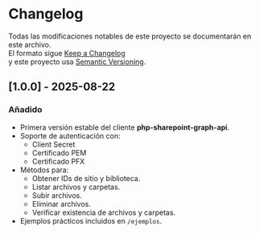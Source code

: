 # Changelog
Todas las modificaciones notables de este proyecto se documentarán en este archivo.  
El formato sigue [Keep a Changelog](https://keepachangelog.com/es-ES/1.0.0/)  
y este proyecto usa [Semantic Versioning](https://semver.org/lang/es/).

## [1.0.0] - 2025-08-22

### Añadido
- Primera versión estable del cliente **php-sharepoint-graph-api**.
- Soporte de autenticación con:
  - Client Secret
  - Certificado PEM
  - Certificado PFX
- Métodos para:
  - Obtener IDs de sitio y biblioteca.
  - Listar archivos y carpetas.
  - Subir archivos.
  - Eliminar archivos.
  - Verificar existencia de archivos y carpetas.
- Ejemplos prácticos incluidos en `/ejemplos`.
